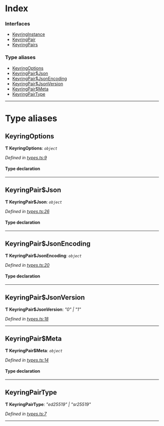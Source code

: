 

# Index

### Interfaces

* [KeyringInstance](../interfaces/_types_.keyringinstance.md)
* [KeyringPair](../interfaces/_types_.keyringpair.md)
* [KeyringPairs](../interfaces/_types_.keyringpairs.md)

### Type aliases

* [KeyringOptions](_types_.md#keyringoptions)
* [KeyringPair$Json](_types_.md#keyringpair_json)
* [KeyringPair$JsonEncoding](_types_.md#keyringpair_jsonencoding)
* [KeyringPair$JsonVersion](_types_.md#keyringpair_jsonversion)
* [KeyringPair$Meta](_types_.md#keyringpair_meta)
* [KeyringPairType](_types_.md#keyringpairtype)

---

# Type aliases

<a id="keyringoptions"></a>

##  KeyringOptions

**Ƭ KeyringOptions**: *`object`*

*Defined in [types.ts:9](https://github.com/polkadot-js/common/blob/0f57902/packages/keyring/src/types.ts#L9)*

#### Type declaration

___
<a id="keyringpair_json"></a>

##  KeyringPair$Json

**Ƭ KeyringPair$Json**: *`object`*

*Defined in [types.ts:26](https://github.com/polkadot-js/common/blob/0f57902/packages/keyring/src/types.ts#L26)*

#### Type declaration

___
<a id="keyringpair_jsonencoding"></a>

##  KeyringPair$JsonEncoding

**Ƭ KeyringPair$JsonEncoding**: *`object`*

*Defined in [types.ts:20](https://github.com/polkadot-js/common/blob/0f57902/packages/keyring/src/types.ts#L20)*

#### Type declaration

___
<a id="keyringpair_jsonversion"></a>

##  KeyringPair$JsonVersion

**Ƭ KeyringPair$JsonVersion**: *"0" \| "1"*

*Defined in [types.ts:18](https://github.com/polkadot-js/common/blob/0f57902/packages/keyring/src/types.ts#L18)*

___
<a id="keyringpair_meta"></a>

##  KeyringPair$Meta

**Ƭ KeyringPair$Meta**: *`object`*

*Defined in [types.ts:14](https://github.com/polkadot-js/common/blob/0f57902/packages/keyring/src/types.ts#L14)*

#### Type declaration

[index: `string`]: `any`

___
<a id="keyringpairtype"></a>

##  KeyringPairType

**Ƭ KeyringPairType**: *"ed25519" \| "sr25519"*

*Defined in [types.ts:7](https://github.com/polkadot-js/common/blob/0f57902/packages/keyring/src/types.ts#L7)*

___

